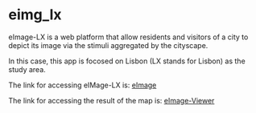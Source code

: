 # eimg_lx
eImage-LX is a web platform that allow residents and visitors of a city to depict its image via the stimuli aggregated by the cityscape.

In this case, this app is focosed on Lisbon (LX stands for Lisbon) as the study area.

The link for accessing eIMage-LX is: [eImage](http://giv-project14.uni-muenster.de/)


The link for accessing the result of the map is: [eImage-Viewer](http://giv-project14.uni-muenster.de/map/eimg_viewer.php)


